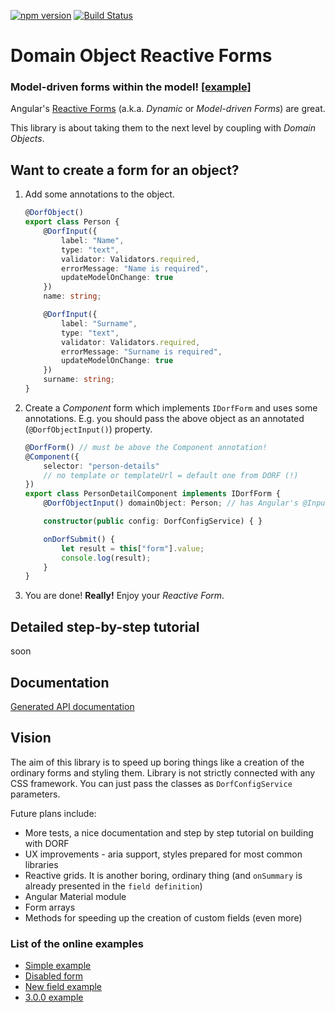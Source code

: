 [![npm version](https://img.shields.io/npm/v/dorf.svg)](https://www.npmjs.com/package/dorf) [![Build Status](https://travis-ci.org/mat3e/dorf.svg?branch=master)](https://travis-ci.org/mat3e/dorf)

# Domain Object Reactive Forms

### Model-driven forms within the model! [[example]](http://embed.plnkr.co/fhEfqD/)

Angular's [Reactive Forms](https://angular.io/docs/ts/latest/cookbook/dynamic-form.html) (a.k.a. _Dynamic_ or _Model-driven Forms_) are great.

This library is about taking them to the next level by coupling with _Domain Objects_.

## Want to create a form for an object?
1. Add some annotations to the object.
    ```typescript
    @DorfObject()
    export class Person {
        @DorfInput({
            label: "Name", 
            type: "text",
            validator: Validators.required, 
            errorMessage: "Name is required",
            updateModelOnChange: true
        })
        name: string;

        @DorfInput({
            label: "Surname", 
            type: "text",
            validator: Validators.required, 
            errorMessage: "Surname is required",
            updateModelOnChange: true
        })
        surname: string;
    }
    ```

2. Create a _Component_ form which implements `IDorfForm` and uses some annotations. E.g. you should pass the above object as an annotated (`@DorfObjectInput()`) property.
    ```typescript
    @DorfForm() // must be above the Component annotation!
    @Component({
        selector: "person-details"
        // no template or templateUrl = default one from DORF (!)
    })
    export class PersonDetailComponent implements IDorfForm {
        @DorfObjectInput() domainObject: Person; // has Angular's @Input() behavior as well (!)

        constructor(public config: DorfConfigService) { }

        onDorfSubmit() {
            let result = this["form"].value;
            console.log(result);
        }
    }
    ```
3. You are done! **Really!** Enjoy your _Reactive Form_.

## Detailed step-by-step tutorial
soon

## Documentation
[Generated API documentation](https://mat3e.github.io/dorf/api-doc/)

## Vision
The aim of this library is to speed up boring things like a creation of the ordinary forms and styling them. Library is not strictly connected with any CSS framework. You can just pass the classes as `DorfConfigService` parameters. 

Future plans include:

 - More tests, a nice documentation and step by step tutorial on building with DORF
 - UX improvements - aria support, styles prepared for most common libraries
 - Reactive grids. It is another boring, ordinary thing (and `onSummary` is already presented in the `field definition`)
 - Angular Material module
 - Form arrays
 - Methods for speeding up the creation of custom fields (even more)

### List of the online examples
 - [Simple example](http://embed.plnkr.co/6H2jto/)
 - [Disabled form](http://embed.plnkr.co/a6Z4pb/)
 - [New field example](http://embed.plnkr.co/q4EEDa/)
 - [3.0.0 example](http://embed.plnkr.co/fhEfqD/)
